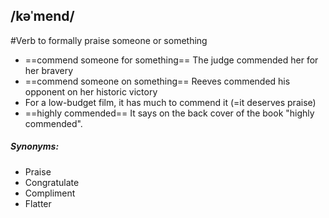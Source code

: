 ## /kəˈmend/ 
#Verb
to formally praise someone or something

- ==commend someone for something==
The judge commended her for her bravery
- ==commend someone on something==
Reeves commended his opponent on her historic victory
- For a low-budget film, it has much to commend it (=it deserves praise)
- ==highly commended==
It says on the back cover of the book "highly commended".

##### Synonyms:
- Praise
- Congratulate
- Compliment
- Flatter